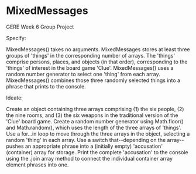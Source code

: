 # MixedMessages
GERE Week 6 Group Project 

Specify:

   MixedMessages() takes no arguments.
   MixedMessages stores at least three groups of 'things' in the corresponding number of arrays.
   The 'things' comprise persons, places, and objects (in that order), corresponding to the 'things' of interest in the board game 'Clue'.
   MixedMessages() uses a random number generator to select one 'thing' from each array.
   MixedMessages() combines those three randomly selected things into a phrase that prints to the console.
   
   
Ideate:

   Create an object containing three arrays comprising (1) the six people, (2) the nine rooms, and (3) the six weapons in the traditional version of the 'Clue' board game.
   Create a random number generator using Math.floor() and Math.random(), which uses the length of the three arrays of 'things'.
   Use a for...in loop to move through the three arrays in the object, selecting a random 'thing' in each array.
   Use a switch that--depending on the array--pushes an appropriate phrase into a (initially empty) 'accusation' (container) array for storage.
   Print the complete 'accusation' to the console using the .join array method to connect the individual container array element phrases into one.
